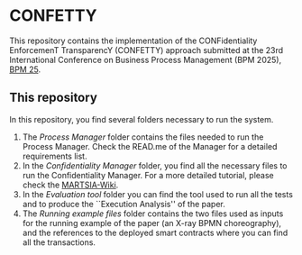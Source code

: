 # CONFETTY

This repository contains the implementation of the CONFidentiality EnforcemenT TransparencY (CONFETTY) approach submitted at the 23rd International Conference on Business Process Management (BPM 2025), [BPM 25]([https://conferences.big.tuwien.ac.at/caise2025/](https://www.bpm2025seville.org/)).

<!--## Wiki
Check out the [Wiki](https://github.com/apwbs/CONFETTY/wiki) for a detailed documentation and step-by-step tutorial to run the system locally.-->

## This repository
In this repository, you find several folders necessary to run the system. 
1. The *Process Manager* folder contains the files needed to run the Process Manager. Check the READ.me of the Manager for a detailed requirements list.
2. In the *Confidentiality Manager* folder, you find all the necessary files to run the Confidentiality Manager. For a more detailed tutorial, please check the [MARTSIA-Wiki](https://github.com/apwbs/MARTSIA-Demo-KoB).
3. In the *Evaluation tool* folder you can find the tool used to run all the tests and to produce the ``Execution Analysis'' of the paper.
4. The *Running example files* folder contains the two files used as inputs for the running example of the paper (an X-ray BPMN choreography), and the references to the deployed smart contracts where you can find all the transactions.

